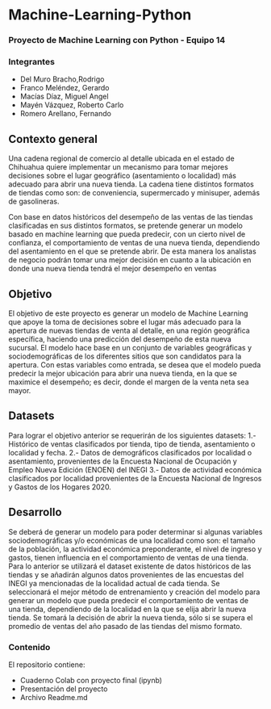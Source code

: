# Machine-Learning-Python
### Proyecto de Machine Learning con Python - Equipo 14
### Integrantes
- Del Muro Bracho,Rodrigo
- Franco Meléndez, Gerardo
- Macías Díaz, Miguel Angel
- Mayén Vázquez, Roberto Carlo
- Romero Arellano, Fernando

## Contexto general
Una cadena regional de comercio al detalle ubicada en el estado de Chihuahua quiere implementar un mecanismo para tomar mejores decisiones sobre el lugar geográfico (asentamiento o localidad) más adecuado para abrir una nueva tienda. La cadena tiene distintos formatos de tiendas como son: de conveniencia, supermercado y minisuper, además de gasolineras.


Con base en datos históricos del desempeño de las ventas de las tiendas clasificadas en sus distintos formatos, se pretende generar un modelo basado en machine learning que pueda predecir, con un cierto nivel de confianza, el comportamiento de ventas de una nueva tienda, dependiendo del asentamiento en el que se pretende abrir. De esta manera los analistas de negocio podrán tomar una mejor decisión en cuanto a la ubicación en donde una nueva tienda tendrá el mejor desempeño en ventas

## Objetivo
El objetivo de este proyecto es generar un modelo de Machine Learning que apoye la toma de decisiones sobre el lugar más adecuado para la apertura de nuevas tiendas de venta al detalle, en una región geográfica específica, haciendo una predicción del desempeño de esta nueva sucursal. El modelo hace base en un conjunto de variables geográficas y sociodemográficas de los diferentes sitios que son candidatos para la apertura. Con estas variables como entrada, se desea que el modelo pueda predecir la mejor ubicación para abrir una nueva tienda, en la que se maximice el desempeño; es decir, donde el margen de la venta neta sea mayor.

## Datasets
Para lograr el objetivo anterior se requerirán de los siguientes datasets:
1.- Histórico de ventas clasificados por tienda, tipo de tienda, asentamiento o localidad y fecha.
2.- Datos de demográficos clasificados por localidad o asentamiento, provenientes de la Encuesta Nacional de Ocupación y Empleo Nueva Edición (ENOEN) del INEGI
3.- Datos de actividad económica clasificados por localidad provenientes de la Encuesta Nacional de Ingresos y Gastos de los Hogares 2020.

## Desarrollo
Se deberá de generar un modelo para poder determinar si algunas variables sociodemográficas y/o económicas de una localidad como son: el tamaño de la población, la actividad económica preponderante, el nivel de ingreso y gastos, tienen influencia en el comportamiento de ventas de una tienda. Para lo anterior se utilizará el dataset existente de datos históricos de las tiendas y se añadirán algunos datos provenientes de las encuestas del INEGI ya mencionadas de la localidad actual de cada tienda.
Se seleccionará el mejor método de entrenamiento y creación del modelo para generar un modelo que pueda predecir el comportamiento de ventas de una tienda, dependiendo de la localidad en la que se elija abrir la nueva tienda. 
Se tomará la decisión de abrir la nueva tienda, sólo si se supera el promedio de ventas del año pasado de las tiendas del mismo formato.


### Contenido
El repositorio contiene:
- Cuaderno Colab con proyecto final (ipynb)
- Presentación del proyecto
- Archivo Readme.md
